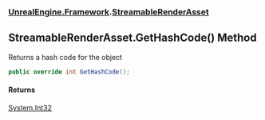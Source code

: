 ### [UnrealEngine.Framework](./UnrealEngine-Framework.md 'UnrealEngine.Framework').[StreamableRenderAsset](./StreamableRenderAsset.md 'UnrealEngine.Framework.StreamableRenderAsset')
## StreamableRenderAsset.GetHashCode() Method
Returns a hash code for the object  
```csharp
public override int GetHashCode();
```
#### Returns
[System.Int32](https://docs.microsoft.com/en-us/dotnet/api/System.Int32 'System.Int32')  
